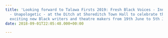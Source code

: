 ```yaml
---
title: 'Looking forward to Talawa Firsts 2019: Fresh Black Voices - Innovative - Electrifying
  - Unapologetic - at the Ditch at Shoreditch Town Hall to celebrate the UK''s most
  exciting new Black writers and theatre makers from 19th June to 5th July 2019.'
date: 2018-09-01T22:05:48.000+00:00

---
```

